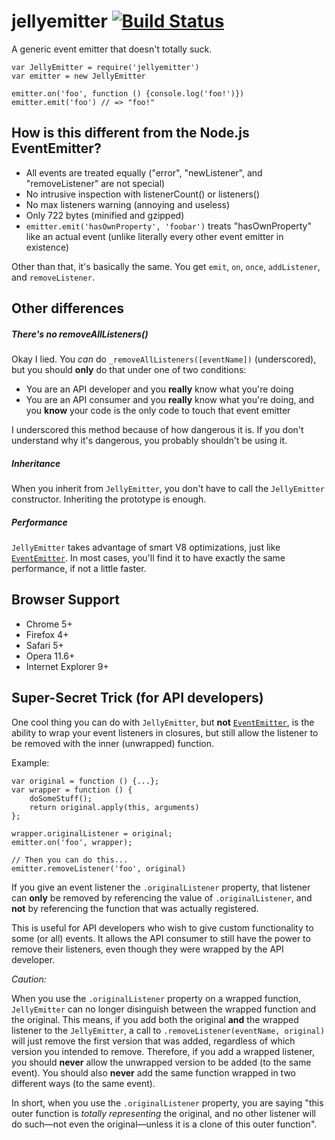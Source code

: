 # jellyemitter [![Build Status](https://img.shields.io/travis/JoshuaWise/jellyemitter.svg)](https://travis-ci.org/JoshuaWise/jellyemitter)
A generic event emitter that doesn't totally suck.

```
var JellyEmitter = require('jellyemitter')
var emitter = new JellyEmitter

emitter.on('foo', function () {console.log('foo!')})
emitter.emit('foo') // => "foo!"
```

## How is this different from the Node.js EventEmitter?

- All events are treated equally ("error", "newListener", and "removeListener" are not special)
- No intrusive inspection  with listenerCount() or listeners()
- No max listeners warning (annoying and useless)
- Only 722 bytes (minified and gzipped)
- `emitter.emit('hasOwnProperty', 'foobar')` treats "hasOwnProperty" like an actual event (unlike literally every other event emitter in existence)

Other than that, it's basically the same. You get `emit`, `on`, `once`, `addListener`, and `removeListener`.

## Other differences

##### There's no removeAllListeners()

Okay I lied. You *can* do `_removeAllListeners([eventName])` (underscored), but you should **only** do that under one of two conditions:
- You are an API developer and you **really** know what you're doing
- You are an API consumer and you **really** know what you're doing, and you **know** your code is the only code to touch that event emitter

I underscored this method because of how dangerous it is. If you don't understand why it's dangerous, you probably shouldn't be using it.

##### Inheritance

When you inherit from `JellyEmitter`, you don't have to call the `JellyEmitter` constructor. Inheriting the prototype is enough.

##### Performance

`JellyEmitter` takes advantage of smart V8 optimizations, just like [`EventEmitter`](https://nodejs.org/api/events.html#events_class_eventemitter). In most cases, you'll find it to have exactly the same performance, if not a little faster.

## Browser Support

- Chrome 5+
- Firefox 4+
- Safari 5+
- Opera 11.6+
- Internet Explorer 9+

## Super-Secret Trick (for API developers)

One cool thing you can do with `JellyEmitter`, but **not** [`EventEmitter`](https://nodejs.org/api/events.html#events_class_eventemitter), is the ability to wrap your event listeners in closures, but still allow the listener to be removed with the inner (unwrapped) function.

Example:
```
var original = function () {...};
var wrapper = function () {
	doSomeStuff();
	return original.apply(this, arguments)
};

wrapper.originalListener = original;
emitter.on('foo', wrapper);

// Then you can do this...
emitter.removeListener('foo', original)
```

If you give an event listener the `.originalListener` property, that listener can **only** be removed by referencing the value of `.originalListener`, and **not** by referencing the function that was actually registered.

This is useful for API developers who wish to give custom functionality to some (or all) events. It allows the API consumer to still have the power to remove their listeners, even though they were wrapped by the API developer.

*Caution:*

When you use the `.originalListener` property on a wrapped function, `JellyEmitter` can no longer disinguish between the wrapped function and the original. This means, if you add both the original **and** the wrapped listener to the `JellyEmitter`, a call to `.removeListener(eventName, original)` will just remove the first version that was added, regardless of which version you intended to remove. Therefore, if you add a wrapped listener, you should **never** allow the unwrapped version to be added (to the same event). You should also **never** add the same function wrapped in two different ways (to the same event).

In short, when you use the `.originalListener` property, you are saying "this outer function is *totally representing* the original, and no other listener will do such—not even the original—unless it is a clone of this outer function".
